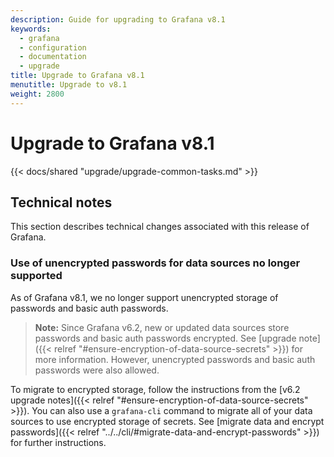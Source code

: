 ```yaml
---
description: Guide for upgrading to Grafana v8.1
keywords:
  - grafana
  - configuration
  - documentation
  - upgrade
title: Upgrade to Grafana v8.1
menutitle: Upgrade to v8.1
weight: 2800
---
```


# Upgrade to Grafana v8.1

{{< docs/shared "upgrade/upgrade-common-tasks.md" >}}

## Technical notes

This section describes technical changes associated with this release of Grafana.

### Use of unencrypted passwords for data sources no longer supported

As of Grafana v8.1, we no longer support unencrypted storage of passwords and basic auth passwords.

> **Note:** Since Grafana v6.2, new or updated data sources store passwords and basic auth passwords encrypted. See [upgrade note]({{< relref "#ensure-encryption-of-data-source-secrets" >}}) for more information. However, unencrypted passwords and basic auth passwords were also allowed.

To migrate to encrypted storage, follow the instructions from the [v6.2 upgrade notes]({{< relref "#ensure-encryption-of-data-source-secrets" >}}). You can also use a `grafana-cli` command to migrate all of your data sources to use encrypted storage of secrets. See [migrate data and encrypt passwords]({{< relref "../../cli/#migrate-data-and-encrypt-passwords" >}}) for further instructions.
